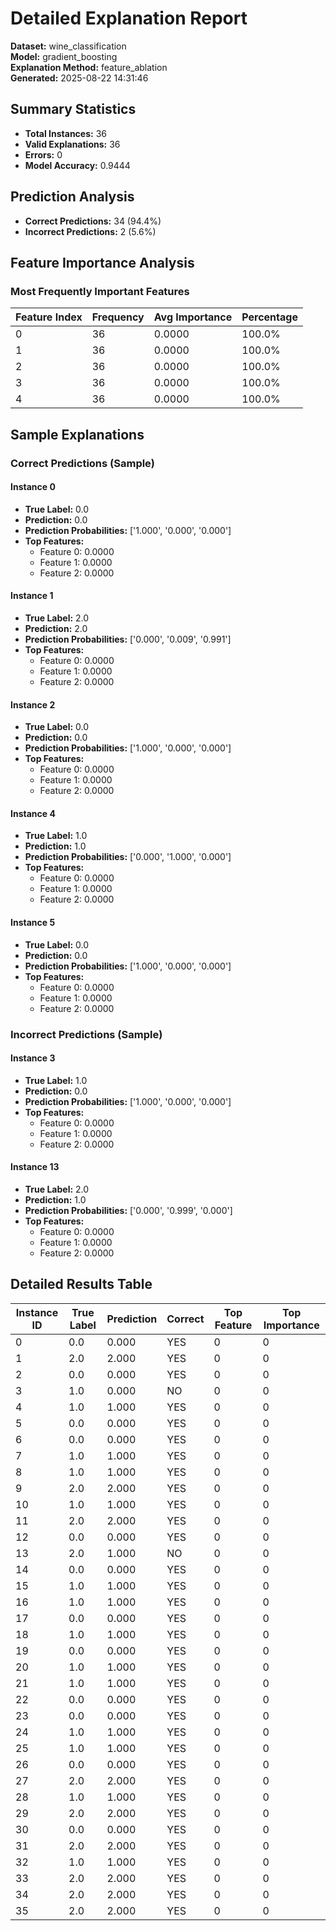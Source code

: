 # Detailed Explanation Report

**Dataset:** wine_classification  
**Model:** gradient_boosting  
**Explanation Method:** feature_ablation  
**Generated:** 2025-08-22 14:31:46  

## Summary Statistics

- **Total Instances:** 36
- **Valid Explanations:** 36
- **Errors:** 0
- **Model Accuracy:** 0.9444

## Prediction Analysis

- **Correct Predictions:** 34 (94.4%)
- **Incorrect Predictions:** 2 (5.6%)

## Feature Importance Analysis

### Most Frequently Important Features

| Feature Index | Frequency | Avg Importance | Percentage |
|---------------|-----------|----------------|------------|
| 0 | 36 | 0.0000 | 100.0% |
| 1 | 36 | 0.0000 | 100.0% |
| 2 | 36 | 0.0000 | 100.0% |
| 3 | 36 | 0.0000 | 100.0% |
| 4 | 36 | 0.0000 | 100.0% |

## Sample Explanations

### Correct Predictions (Sample)

#### Instance 0

- **True Label:** 0.0
- **Prediction:** 0.0
- **Prediction Probabilities:** ['1.000', '0.000', '0.000']
- **Top Features:**
  - Feature 0: 0.0000
  - Feature 1: 0.0000
  - Feature 2: 0.0000

#### Instance 1

- **True Label:** 2.0
- **Prediction:** 2.0
- **Prediction Probabilities:** ['0.000', '0.009', '0.991']
- **Top Features:**
  - Feature 0: 0.0000
  - Feature 1: 0.0000
  - Feature 2: 0.0000

#### Instance 2

- **True Label:** 0.0
- **Prediction:** 0.0
- **Prediction Probabilities:** ['1.000', '0.000', '0.000']
- **Top Features:**
  - Feature 0: 0.0000
  - Feature 1: 0.0000
  - Feature 2: 0.0000

#### Instance 4

- **True Label:** 1.0
- **Prediction:** 1.0
- **Prediction Probabilities:** ['0.000', '1.000', '0.000']
- **Top Features:**
  - Feature 0: 0.0000
  - Feature 1: 0.0000
  - Feature 2: 0.0000

#### Instance 5

- **True Label:** 0.0
- **Prediction:** 0.0
- **Prediction Probabilities:** ['1.000', '0.000', '0.000']
- **Top Features:**
  - Feature 0: 0.0000
  - Feature 1: 0.0000
  - Feature 2: 0.0000

### Incorrect Predictions (Sample)

#### Instance 3

- **True Label:** 1.0
- **Prediction:** 0.0
- **Prediction Probabilities:** ['1.000', '0.000', '0.000']
- **Top Features:**
  - Feature 0: 0.0000
  - Feature 1: 0.0000
  - Feature 2: 0.0000

#### Instance 13

- **True Label:** 2.0
- **Prediction:** 1.0
- **Prediction Probabilities:** ['0.000', '0.999', '0.000']
- **Top Features:**
  - Feature 0: 0.0000
  - Feature 1: 0.0000
  - Feature 2: 0.0000

## Detailed Results Table

| Instance ID | True Label | Prediction | Correct | Top Feature | Top Importance |
|-------------|------------|------------|---------|-------------|----------------|
| 0 | 0.0 | 0.000 | YES | 0 | 0 |
| 1 | 2.0 | 2.000 | YES | 0 | 0 |
| 2 | 0.0 | 0.000 | YES | 0 | 0 |
| 3 | 1.0 | 0.000 | NO | 0 | 0 |
| 4 | 1.0 | 1.000 | YES | 0 | 0 |
| 5 | 0.0 | 0.000 | YES | 0 | 0 |
| 6 | 0.0 | 0.000 | YES | 0 | 0 |
| 7 | 1.0 | 1.000 | YES | 0 | 0 |
| 8 | 1.0 | 1.000 | YES | 0 | 0 |
| 9 | 2.0 | 2.000 | YES | 0 | 0 |
| 10 | 1.0 | 1.000 | YES | 0 | 0 |
| 11 | 2.0 | 2.000 | YES | 0 | 0 |
| 12 | 0.0 | 0.000 | YES | 0 | 0 |
| 13 | 2.0 | 1.000 | NO | 0 | 0 |
| 14 | 0.0 | 0.000 | YES | 0 | 0 |
| 15 | 1.0 | 1.000 | YES | 0 | 0 |
| 16 | 1.0 | 1.000 | YES | 0 | 0 |
| 17 | 0.0 | 0.000 | YES | 0 | 0 |
| 18 | 1.0 | 1.000 | YES | 0 | 0 |
| 19 | 0.0 | 0.000 | YES | 0 | 0 |
| 20 | 1.0 | 1.000 | YES | 0 | 0 |
| 21 | 1.0 | 1.000 | YES | 0 | 0 |
| 22 | 0.0 | 0.000 | YES | 0 | 0 |
| 23 | 0.0 | 0.000 | YES | 0 | 0 |
| 24 | 1.0 | 1.000 | YES | 0 | 0 |
| 25 | 1.0 | 1.000 | YES | 0 | 0 |
| 26 | 0.0 | 0.000 | YES | 0 | 0 |
| 27 | 2.0 | 2.000 | YES | 0 | 0 |
| 28 | 1.0 | 1.000 | YES | 0 | 0 |
| 29 | 2.0 | 2.000 | YES | 0 | 0 |
| 30 | 0.0 | 0.000 | YES | 0 | 0 |
| 31 | 2.0 | 2.000 | YES | 0 | 0 |
| 32 | 1.0 | 1.000 | YES | 0 | 0 |
| 33 | 2.0 | 2.000 | YES | 0 | 0 |
| 34 | 2.0 | 2.000 | YES | 0 | 0 |
| 35 | 2.0 | 2.000 | YES | 0 | 0 |
